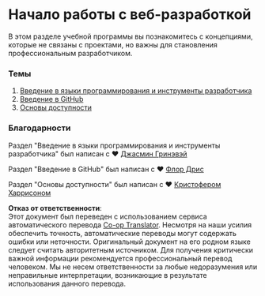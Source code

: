 <!--
CO_OP_TRANSLATOR_METADATA:
{
  "original_hash": "04683f4cfa46004179b0404b89a3065c",
  "translation_date": "2025-08-25T22:41:17+00:00",
  "source_file": "1-getting-started-lessons/README.md",
  "language_code": "ru"
}
-->
# Начало работы с веб-разработкой

В этом разделе учебной программы вы познакомитесь с концепциями, которые не связаны с проектами, но важны для становления профессиональным разработчиком.

### Темы

1. [Введение в языки программирования и инструменты разработчика](1-intro-to-programming-languages/README.md)
2. [Введение в GitHub](2-github-basics/README.md)
3. [Основы доступности](3-accessibility/README.md)

### Благодарности

Раздел "Введение в языки программирования и инструменты разработчика" был написан с ♥️ [Джасмин Гринэвэй](https://twitter.com/paladique)

Раздел "Введение в GitHub" был написан с ♥️ [Флор Дрис](https://twitter.com/floordrees)

Раздел "Основы доступности" был написан с ♥️ [Кристофером Харрисоном](https://twitter.com/geektrainer)

**Отказ от ответственности**:  
Этот документ был переведен с использованием сервиса автоматического перевода [Co-op Translator](https://github.com/Azure/co-op-translator). Несмотря на наши усилия обеспечить точность, автоматические переводы могут содержать ошибки или неточности. Оригинальный документ на его родном языке следует считать авторитетным источником. Для получения критически важной информации рекомендуется профессиональный перевод человеком. Мы не несем ответственности за любые недоразумения или неправильные интерпретации, возникающие в результате использования данного перевода.